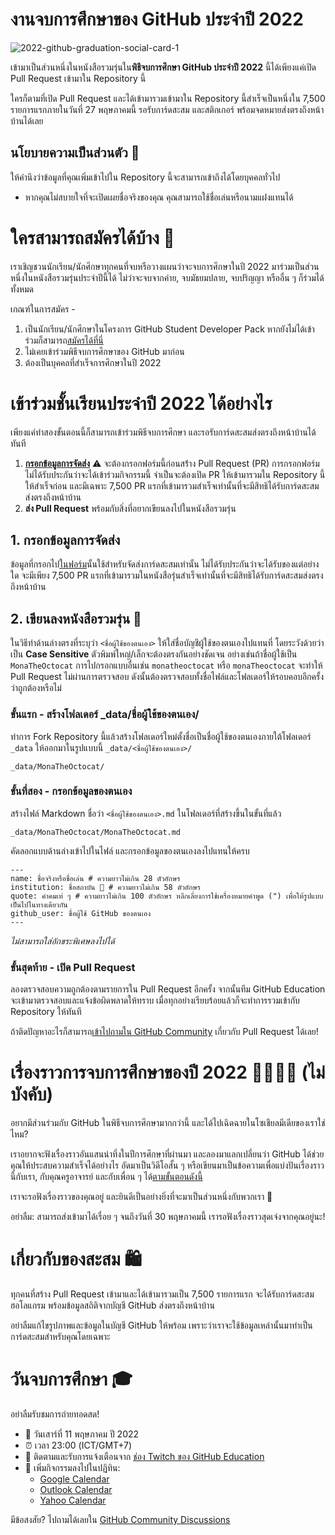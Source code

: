 # งานจบการศึกษาของ GitHub ประจำปี 2022

![2022-github-graduation-social-card-1](/assets/GHG_Blog_1.jpg)

เข้ามาเป็นส่วนหนึ่งในหนังสือรวมรุ่นใน**พิธีจบการศึกษา GitHub ประจำปี 2022** นี้ได้เพียงแค่เปิด Pull Request เข้ามาใน Repository นี้

ใครก็ตามที่เปิด Pull Request และได้เข้ามารวมเข้ามาใน Repository นี้สำเร็จเป็นหนึ่งใน 7,500 รายการแรกภายในวันที่ 27 พฤษภาคมนี้ รอรับการ์ดสะสม และสติกเกอร์ พร้อมจดหมายส่งตรงถึงหน้าบ้านได้เลย

## นโยบายความเป็นส่วนตัว 👀

ให้คำนึงว่าข้อมูลที่คุณเพิ่มเข้าไปใน Repository นี้จะสามารถเข้าถึงได้โดยบุคคลทั่วไป

- หากคุณไม่สบายใจที่จะเปิดเผยชื่อจริงของคุณ คุณสามารถใช้ชื่อเล่นหรือนามแฝงแทนได้

# ใครสามารถสมัครได้บ้าง 📝

เราเชิญชวนนักเรียน/นักศึกษาทุกคนที่จบหรือวางแผนว่าจะจบการศึกษาในปี 2022 มาร่วมเป็นส่วนหนึ่งในหนังสือรวมรุ่นประจำปีนี้ได้ ไม่ว่าจะจบจากค่าย, จบมัธยมปลาย, จบปริญญา หรืออื่น ๆ ก็ร่วมได้ทั้งหมด

เกณฑ์ในการสมัคร -

1. เป็นนักเรียน/นักศึกษาในโครงการ GitHub Student Developer Pack หากยังไม่ได้เข้าร่วมก็สามารถ[สมัครได้ที่นี่](https://education.github.com/discount_requests/student_application?utm_source=2022-06-11-GitHubGraduation)
2. ไม่เคยเข้าร่วมพิธีจบการศึกษาของ GitHub มาก่อน
3. ต้องเป็นบุคคลที่สำเร็จการศึกษาในปี 2022

# เข้าร่วมชั้นเรียนประจำปี 2022 ได้อย่างไร

เพียงแค่ทำสองขั้นตอนนี้ก็สามารถเข้าร่วมพิธีจบการศึกษา และรอรับการ์ดสะสมส่งตรงถึงหน้าบ้านได้ทันที

1. [**กรอกข้อมูลการจัดส่ง**](https://airtable.com/shrVMo8ItH4wjsO9f)
   ⚠️ จะต้องกรอกฟอร์มนี้ก่อนสร้่าง Pull Request (PR) การกรอกฟอร์มไม่ได้รับประกันว่าจะได้เข้าร่วมกิจกรรมนี้ จำเป็นจะต้องเปิด PR ให้เข้ามารวมใน Repository นี้ให้สำเร็จก่อน และมีเฉพาะ 7,500 PR แรกที่เข้ามารวมสำเร็จเท่านั้นที่จะมีสิทธิได้รับการ์ดสะสมส่งตรงถึงหน้าบ้าน
2. **ส่ง Pull Request** พร้อมกับสิ่งที่อยากเขียนลงไปในหนังสือรวมรุ่น

## 1. กรอกข้อมูลการจัดส่ง

ข้อมูลที่กรอกไป[ในฟอร์ม](https://airtable.com/shrVMo8ItH4wjsO9f)นั้นใช้สำหรับจัดส่งการ์ดสะสมเท่านั้น ไม่ได้รับประกันว่าจะได้รับของแต่อย่างใด จะมีเพียง 7,500 PR แรกที่เข้ามารวมในหนังสือรุ่นสำเร็จเท่านั้นที่จะมีสิทธิได้รับการ์ดสะสมส่งตรงถึงหน้าบ้าน

## 2. เขียนลงหนังสือรวมรุ่น 🏫

ในวิธีทำด้านล่างตรงที่ระบุว่า `<ชื่อผู้ใช้ของตนเอง>` ให้ใส่ชื่อบัญชีผู้ใช้ของตนเองไปแทนที่ โดยระวังด้วยว่าเป็น **Case Sensitive** ตัวพิมพ์ใหญ่/เล็กจะต้องตรงกันอย่างชัดเจน อย่างเช่นถ้าชื่อผู้ใช้เป็น `MonaTheOctocat` การไปกรอกแบบอื่นเช่น `monatheoctocat` หรือ `monaTheoctocat` จะทำให้ Pull Request ไม่ผ่านการตรวจสอบ ดังนั้นต้องตรวจสอบทั้งชื่อไฟล์และโฟลเดอร์ให้รอบคอบอีกครั้งว่าถูกต้องหรือไม่

### ขั้นแรก - สร้างโฟลเดอร์ \_data/ชื่อผู้ใช้ของตนเอง/

ทำการ Fork Repository นี้แล้วสร้างโฟลเดอร์ใหม่ตั้งชื่อเป็นชื่อผู้ใช้ของตนเองภายใต้โฟลเดอร์ `_data` ให้ออกมาในรูปแบบนี้ `_data/<ชื่อผู้ใช้ของตนเอง>/`

```
_data/MonaTheOctocat/
```

### ขั้นที่สอง - กรอกข้อมูลของตนเอง

สร้างไฟล์ Markdown ชื่อว่า `<ชื่อผู้ใช้ของตนเอง>.md` ในโฟลเดอร์ที่สร้างขึ้นในขั้นที่แล้ว

```
_data/MonaTheOctocat/MonaTheOctocat.md
```

คัดลอกแบบด้านล่างเข้าไปในไฟล์ และกรอกข้อมูลของตนเองลงไปแทนให้ครบ

```
---
name: ชื่อจริงหรือชื่อเล่น # ความยาวไม่เกิน 28 ตัวอักษร
institution: ชื่อสถาบัน 🚩 # ความยาวไม่เกิน 58 ตัวอักษร
quote: คำคมเท่ ๆ # ความยาวไม่เกิน 100 ตัวอักษร หลีกเลี่ยงการใช้เครื่องหมายคำพูด (") เพื่อให้รูปแบบเป็นไปในทางเดียวกัน
github_user: ชื่อผู้ใช้ GitHub ของตนเอง
---
```

_ไม่สามารถใส่อักขระพิเศษลงไปได้_

### ขั้นสุดท้าย - เปิด Pull Request

ลองตรวจสอบความถูกต้องตามรายการใน Pull Request อีกครั้ง จากนั้นทีม GitHub Education จะเข้ามาตรวจสอบและแจ้งข้อผิดพลาดให้ทราบ เมื่อทุกอย่างเรียบร้อยแล้วก็จะทำการรวมเข้ากับ Repository ให้ทันที

ถ้าติดปัญหาอะไรก็สามารถ[เข้าไปถามใน GitHub Community](https://github.com/orgs/github-community/discussions/categories/github-education) เกี่ยวกับ Pull Request ได้เลย!

# เรื่องราวการจบการศึกษาของปี 2022 👩‍🏫👨‍🏫 (ไม่บังคับ)

อยากมีส่วนร่วมกับ GitHub ในพิธีจบการศึกษามากกว่านี้ และได้ไปเฉิดฉายในโซเชียลมีเดียของเราใช่ไหม?

เราอยากจะฟังเรื่องราวอันแสนน่าทึ่งในปีการศึกษาที่ผ่านมา และลองมาแลกเปลี่ยนว่า GitHub ได้ช่วยคุณให้ประสบความสำเร็จได้อย่างไร อัดมาเป็นวิดีโอสั้น ๆ หรือเขียนมาเป็นข้อความเพื่อแบ่งปันเรื่องราวนี้กับเรา, กับคุณครูอาจารย์ และกับเพื่อน ๆ ได้[ตามขั้นตอนดังนี้](https://drive.google.com/file/d/1AcgUKLXx6WIC5s4eanzOfj8EsiYHARrt/view?usp=sharing)

เราจะรอฟังเรื่องราวของคุณอยู่ และยินดีเป็นอย่างยิ่งที่จะมาเป็นส่วนหนึ่งกับพวกเรา 💖  

อย่าลืม: สามารถส่งเข้ามาได้เรื่อย ๆ จนถึงวันที่ 30 พฤษภาคมนี้ เรารอฟังเรื่องราวสุดเจ๋งจากคุณอยู่นะ!

# เกี่ยวกับของสะสม 🛍

ทุกคนที่สร้าง Pull Request เข้ามาและได้เข้ามารวมเป็น 7,500 รายการแรก จะได้รับการ์ดสะสมฮอโลแกรม พร้อมข้อมูลสถิติจากบัญชี GitHub ส่งตรงถึงหน้าบ้าน

อย่าลืมแก้ไขรูปภาพและข้อมูลในบัญชี GitHub ให้พร้อม เพราะว่าเราจะใช้ข้อมูลเหล่านั้นมาทำเป็นการ์ดสะสมสำหรับคุณโดยเฉพาะ

# วันจบการศึกษา 🎓

อย่าลืมรับชมการถ่ายทอดสด!

- 📆 วันเสาร์ที่ 11 พฤษภาคม ปี 2022
- ⏰ เวลา 23:00 (ICT/GMT+7)
- 📍 ติดตามและรับการแจ้งเตือนจาก [ช่อง Twitch ของ GitHub Education](https://twitch.tv/githubeducation)
- 📎 เพิ่มกิจกรรมลงไปในปฏิทิน:
  - [Google Calendar](https://calendar.google.com/calendar/render?action=TEMPLATE&dates=20220611T160000Z%2F20220611T180000Z&details=&location=https%3A%2F%2Fwww.twitch.tv%2Fgithubeducation&text=%F0%9F%8E%89%F0%9F%8E%8A%20GitHub%20Graduation%202022%20%F0%9F%8E%89%F0%9F%8E%8A)
  - [Outlook Calendar](https://outlook.live.com/calendar/0/deeplink/compose?allday=false&body=&enddt=2022-06-11T18%3A00%3A00%2B00%3A00&location=https%3A%2F%2Fwww.twitch.tv%2Fgithubeducation&path=%2Fcalendar%2Faction%2Fcompose&rru=addevent&startdt=2022-06-11T16%3A00%3A00%2B00%3A00&subject=%F0%9F%8E%89%F0%9F%8E%8A%20GitHub%20Graduation%202022%20%F0%9F%8E%89%F0%9F%8E%8A)
  - [Yahoo Calendar](https://calendar.yahoo.com/?desc=&dur=&et=20220611T180000Z&in_loc=https%3A%2F%2Fwww.twitch.tv%2Fgithubeducation&st=20220611T160000Z&title=%F0%9F%8E%89%F0%9F%8E%8A%20GitHub%20Graduation%202022%20%F0%9F%8E%89%F0%9F%8E%8A&v=60)

มีข้อสงสัย? ไปถามได้เลยใน [GitHub Community Discussions](https://github.com/orgs/github-community/discussions/categories/github-education)

